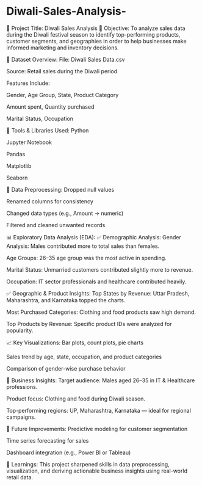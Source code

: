 # Diwali-Sales-Analysis-
🎯 Project Title: Diwali Sales Analysis
📌 Objective:
To analyze sales data during the Diwali festival season to identify top-performing products, customer segments, and geographies in order to help businesses make informed marketing and inventory decisions.

📂 Dataset Overview:
File: Diwali Sales Data.csv

Source: Retail sales during the Diwali period

Features Include:

Gender, Age Group, State, Product Category

Amount spent, Quantity purchased

Marital Status, Occupation

🔧 Tools & Libraries Used:
Python

Jupyter Notebook

Pandas

Matplotlib

Seaborn

🧹 Data Preprocessing:
Dropped null values

Renamed columns for consistency

Changed data types (e.g., Amount → numeric)

Filtered and cleaned unwanted records

📊 Exploratory Data Analysis (EDA):
✅ Demographic Analysis:
Gender Analysis: Males contributed more to total sales than females.

Age Groups: 26–35 age group was the most active in spending.

Marital Status: Unmarried customers contributed slightly more to revenue.

Occupation: IT sector professionals and healthcare contributed heavily.

✅ Geographic & Product Insights:
Top States by Revenue: Uttar Pradesh, Maharashtra, and Karnataka topped the charts.

Most Purchased Categories: Clothing and food products saw high demand.

Top Products by Revenue: Specific product IDs were analyzed for popularity.

📈 Key Visualizations:
Bar plots, count plots, pie charts

Sales trend by age, state, occupation, and product categories

Comparison of gender-wise purchase behavior

📌 Business Insights:
Target audience: Males aged 26–35 in IT & Healthcare professions.

Product focus: Clothing and food during Diwali season.

Top-performing regions: UP, Maharashtra, Karnataka — ideal for regional campaigns.

🚀 Future Improvements:
Predictive modeling for customer segmentation

Time series forecasting for sales

Dashboard integration (e.g., Power BI or Tableau)

🧠 Learnings:
This project sharpened skills in data preprocessing, visualization, and deriving actionable business insights using real-world retail data.